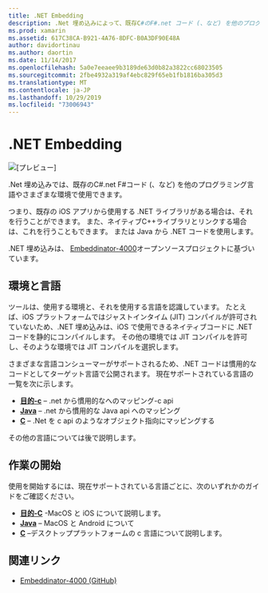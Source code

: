 ```yaml
---
title: .NET Embedding
description: .Net 埋め込みによって、既存C#のF#.net コード (、など) を他のプログラミング言語で記述されたコードで使用できるようになります。
ms.prod: xamarin
ms.assetid: 617C38CA-B921-4A76-8DFC-B0A3DF90E48A
author: davidortinau
ms.author: daortin
ms.date: 11/14/2017
ms.openlocfilehash: 5a0e7eeaee9b3189de63d0b82a3822cc68023505
ms.sourcegitcommit: 2fbe4932a319af4ebc829f65eb1fb1816ba305d3
ms.translationtype: MT
ms.contentlocale: ja-JP
ms.lasthandoff: 10/29/2019
ms.locfileid: "73006943"
---
```

# <a name="net-embedding"></a>.NET Embedding

![[プレビュー]](~/media/shared/preview.png)

.Net 埋め込みでは、既存のC#.net F#コード (、など) を他のプログラミング言語やさまざまな環境で使用できます。

つまり、既存の iOS アプリから使用する .NET ライブラリがある場合は、それを行うことができます。   また、ネイティブC++ライブラリとリンクする場合は、これを行うこともできます。   または Java から .NET コードを使用します。

.NET 埋め込みは、 [Embeddinator-4000](https://github.com/mono/Embeddinator-4000)オープンソースプロジェクトに基づいています。

## <a name="environments-and-languages"></a>環境と言語

ツールは、使用する環境と、それを使用する言語を認識しています。   たとえば、iOS プラットフォームではジャストインタイム (JIT) コンパイルが許可されていないため、.NET 埋め込みは、iOS で使用できるネイティブコードに .NET コードを静的にコンパイルします。  その他の環境では JIT コンパイルを許可し、そのような環境では JIT コンパイルを選択します。

さまざまな言語コンシューマーがサポートされるため、.NET コードは慣用的なコードとしてターゲット言語で公開されます。   現在サポートされている言語の一覧を次に示します。

- [**目的-c**](objective-c/index.md) – .net から慣用的なへのマッピング-c api
- [**Java**](android/index.md) – .net から慣用的な Java api へのマッピング
- [**C**](get-started/c.md) – .Net を c api のようなオブジェクト指向にマッピングする

その他の言語については後で説明します。

## <a name="getting-started"></a>作業の開始

使用を開始するには、現在サポートされている言語ごとに、次のいずれかのガイドをご確認ください。

- [**目的-C**](get-started/objective-c/index.md) -MacOS と iOS について説明します。
- [**Java**](get-started/java/index.md) – MacOS と Android について
- [**C**](get-started/c.md) –デスクトッププラットフォームの c 言語について説明します。

## <a name="related-links"></a>関連リンク

- [Embeddinator-4000 (GitHub)](https://github.com/mono/Embeddinator-4000)
